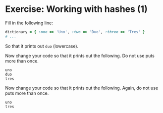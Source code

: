 # Exercise: Working with hashes (1)

Fill in the following line:

```ruby
dictionary = { :one => 'Uno', :two => 'Duo', :three => 'Tres' }
# ...
```

So that it prints out `duo` (lowercase).

Now change your code so that it prints out the following. Do not use puts more than once.

```
uno
duo
tres
```

Now change your code so that it prints out the following. Again, do not use puts more than once.


```
uno
tres
```


